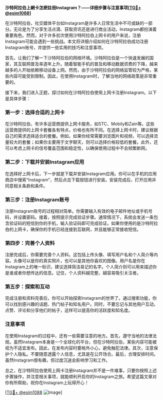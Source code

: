 **沙特阿拉伯上網卡怎麽註冊Instagram？——详细步骤与注意事项[[TG💪+ @esim1088](https://t.me/s/esim1088)]**

在沙特阿拉伯，社交媒体平台如Instagram是许多人日常生活中不可或缺的一部分。无论是为了分享生活点滴、获取资讯还是进行商业活动，Instagram都扮演着重要角色。然而，对于许多初次使用沙特阿拉伯上网卡的用户来说，注册Instagram可能会遇到一些挑战。本文将详细介绍如何在沙特阿拉伯成功注册Instagram账号，并提供一些实用的技巧和注意事项。

首先，让我们了解一下沙特阿拉伯的网络环境。沙特阿拉伯是一个快速发展的国家，其互联网普及率逐年上升。随着智能手机的普及和移动数据资费的下降，越来越多的人开始依赖移动设备上网。然而，由于沙特阿拉伯的网络监管较为严格，某些内容可能受到限制。因此，在使用Instagram时，了解当地的网络政策是非常重要的。

接下来，我们进入正题，探讨如何在沙特阿拉伯使用上网卡注册Instagram。以下是具体步骤：

### 第一步：选择合适的上网卡

在沙特阿拉伯，有许多运营商提供上网卡服务，如STC、Mobily和Zain等。这些运营商提供的上网卡套餐各有特点，价格也有所不同。在选择上网卡时，建议根据自己的需求选择适合的套餐。例如，如果你经常需要浏览图片和视频，可以选择流量较大的套餐；如果你主要用于文字聊天，则可以选择价格较低的套餐。此外，还可以考虑上网卡的信号覆盖范围和稳定性，以确保使用过程中不会频繁断网。

### 第二步：下载并安装Instagram应用

在选择好上网卡后，下一步就是下载并安装Instagram应用。你可以在手机的应用商店中搜索“Instagram”，然后点击下载按钮进行安装。安装完成后，打开应用并同意相关条款和条件。

### 第三步：注册Instagram账号

注册Instagram账号的过程相对简单。你需要输入有效的电子邮件地址或手机号码，并设置密码。接着，按照提示完成验证步骤。通常情况下，系统会发送一条包含验证码的短信到你的手机，输入验证码即可完成验证。如果你使用的是沙特阿拉伯的上网卡，确保你的手机已经连接到互联网，并且能够正常接收短信。

### 第四步：完善个人资料

注册完成后，你需要完善个人资料。这包括上传头像、填写用户名和个人简介等内容。头像可以是你的真实照片，也可以是其他你喜欢的图像。用户名是你在Instagram上的唯一标识，建议选择简洁易记的名字。个人简介则可以用来描述你是谁或者你想传达的信息。记住，个人资料越完整，越容易吸引关注者。

### 第五步：探索和互动

完成注册和资料完善后，你可以开始探索Instagram的世界了。通过搜索功能，你可以找到感兴趣的话题、热门帖子和知名用户。同时，不要忘记与其他用户互动，点赞、评论和分享他们的帖子，这样可以提高你的活跃度和知名度。

### 注意事项

在使用Instagram的过程中，还有一些需要注意的地方。首先，遵守当地的法律法规。虽然Instagram本身是一个全球化的平台，但在沙特阿拉伯，某些内容可能被视为不适宜发布。因此，在发布内容时要格外小心，避免触犯法律。其次，注意保护个人隐私。不要随意透露个人信息，尤其是在公开场合。最后，合理安排时间。虽然Instagram很有趣，但过度沉迷会影响学习和工作。

总之，在沙特阿拉伯使用上网卡注册Instagram并不是一件难事，只要你按照上述步骤操作，并注意相关事项，就能顺利开启你的Instagram之旅。希望这篇文章对你有所帮助，祝你在Instagram上玩得开心！

[[TG💪+ @esim1088](https://t.me/s/esim1088) ![Image](https://i.postimg.cc/4NQfJmqS/Snipaste-2025-05-13-00-14-12.png)]